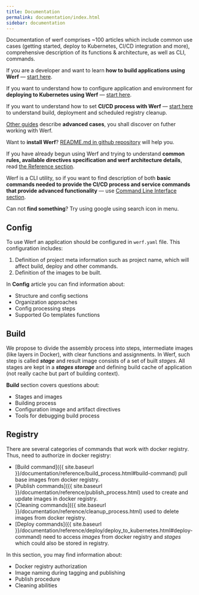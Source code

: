 ```yaml
---
title: Documentation
permalink: documentation/index.html
sidebar: documentation
---
```


Documentation of werf comprises ~100 articles which include common use cases (getting started, deploy to Kubernetes, CI/CD integration and more), comprehensive description of its functions & architecture, as well as CLI, commands.


If you are a developer and want to learn **how to build applications using Werf** — [start here](guides/getting_started.html).

If you want to understand how to configure application and environment for **deploying to Kubernetes using Werf** — [start here](guides/deploy_into_kubernetes.html).

If you want to understand how to set **CI/CD process with Werf** — [start here](guides/gitlab_ci_cd_integration.html) to understand build, deployment and scheduled registry cleanup.

[Other guides](howto/) describe **advanced cases**, you shall discover on futher working with Werf.

Want to **install Werf**? [README.md in github repository](https://github.com/flant/werf/blob/master/README.md) will help you.

If you have already begun using Werf and trying to understand **common rules, available directives specification and werf architecture details**, read [the Reference section](reference/).

Werf is a CLI utility, so if you want to find description of both **basic commands needed to provide the CI/CD process and service commands that provide advanced functionality** — use [Command Line Interface section](cli/).

Can not **find something**? Try using google using search icon in menu.

## Config

To use Werf an application should be configured in `werf.yaml` file. 
This configuration includes:

1. Definition of project meta information such as project name, which will affect build, deploy and other commands.
2. Definition of the images to be built.

In **Config** article you can find information about:

* Structure and config sections
* Organization approaches
* Config processing steps
* Supported Go templates functions

## Build

We propose to divide the assembly process into steps, intermediate images (like layers in Docker), with clear functions and assignments. 
In Werf, such step is called ***stage*** and result image consists of a set of built *stages*. 
All stages are kept in a ***stages storage*** and defining build cache of application (not really cache but part of building context).

**Build** section covers questions about:

* Stages and images
* Building process
* Configuration image and artifact directives
* Tools for debugging build process

## Registry 

There are several categories of commands that work with docker registry. 
Thus, need to authorize in docker registry:

* [Build command]({{ site.baseurl }}/documentation/reference/build_process.html#build-command) pull base images from docker registry.
* [Publish commands]({{ site.baseurl }}/documentation/reference/publish_process.html) used to create and update images in docker registry.
* [Cleaning commands]({{ site.baseurl }}/documentation/reference/cleanup_process.html) used to delete images from docker registry.
* [Deploy commands]({{ site.baseurl }}/documentation/reference/deploy/deploy_to_kubernetes.html#deploy-command) need to access _images_ from docker registry and _stages_ which could also be stored in registry.

In this section, you may find information about:

* Docker registry authorization
* Image naming during tagging and publishing 
* Publish procedure
* Cleaning abilities
